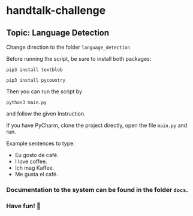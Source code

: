 # handtalk-challenge

## Topic: Language Detection

Change direction to the folder ```language_detection```



Before running the script, be sure to install both packages:

```shell
pip3 install textblob
```

```shell
pip3 install pycountry
```



Then you can run the script by

```shell
python3 main.py
```

and follow the given Instruction.



If you have PyCharm, clone the project directly, open the file `main.py` and run. 



Example sentences to type:

- Eu gosto de café.
- I love coffee.
- Ich mag Kaffee.
- Me gusta el café.



### Documentation to the system can be found in the folder `docs`. 



### Have fun! :rocket:






